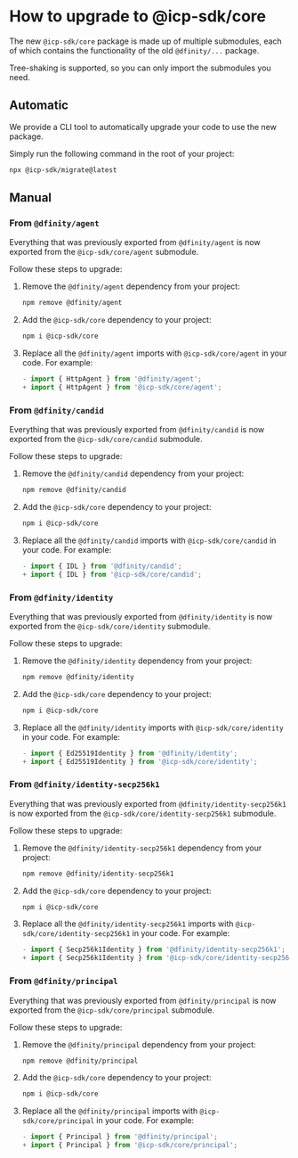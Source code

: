 # How to upgrade to @icp-sdk/core

The new `@icp-sdk/core` package is made up of multiple submodules, each of which contains the functionality of the old `@dfinity/...` package.

Tree-shaking is supported, so you can only import the submodules you need.

## Automatic

We provide a CLI tool to automatically upgrade your code to use the new package.

Simply run the following command in the root of your project:

```bash
npx @icp-sdk/migrate@latest
```

## Manual

### From `@dfinity/agent`

Everything that was previously exported from `@dfinity/agent` is now exported from the `@icp-sdk/core/agent` submodule.

Follow these steps to upgrade:

1. Remove the `@dfinity/agent` dependency from your project:

   ```bash
   npm remove @dfinity/agent
   ```

2. Add the `@icp-sdk/core` dependency to your project:

   ```bash
   npm i @icp-sdk/core
   ```

3. Replace all the `@dfinity/agent` imports with `@icp-sdk/core/agent` in your code. For example:
   ```ts
   - import { HttpAgent } from '@dfinity/agent';
   + import { HttpAgent } from '@icp-sdk/core/agent';
   ```

### From `@dfinity/candid`

Everything that was previously exported from `@dfinity/candid` is now exported from the `@icp-sdk/core/candid` submodule.

Follow these steps to upgrade:

1. Remove the `@dfinity/candid` dependency from your project:

   ```bash
   npm remove @dfinity/candid
   ```

2. Add the `@icp-sdk/core` dependency to your project:

   ```bash
   npm i @icp-sdk/core
   ```

3. Replace all the `@dfinity/candid` imports with `@icp-sdk/core/candid` in your code. For example:
   ```ts
   - import { IDL } from '@dfinity/candid';
   + import { IDL } from '@icp-sdk/core/candid';
   ```

### From `@dfinity/identity`

Everything that was previously exported from `@dfinity/identity` is now exported from the `@icp-sdk/core/identity` submodule.

Follow these steps to upgrade:

1. Remove the `@dfinity/identity` dependency from your project:

   ```bash
   npm remove @dfinity/identity
   ```

2. Add the `@icp-sdk/core` dependency to your project:

   ```bash
   npm i @icp-sdk/core
   ```

3. Replace all the `@dfinity/identity` imports with `@icp-sdk/core/identity` in your code. For example:
   ```ts
   - import { Ed25519Identity } from '@dfinity/identity';
   + import { Ed25519Identity } from '@icp-sdk/core/identity';
   ```

### From `@dfinity/identity-secp256k1`

Everything that was previously exported from `@dfinity/identity-secp256k1` is now exported from the `@icp-sdk/core/identity-secp256k1` submodule.

Follow these steps to upgrade:

1. Remove the `@dfinity/identity-secp256k1` dependency from your project:

   ```bash
   npm remove @dfinity/identity-secp256k1
   ```

2. Add the `@icp-sdk/core` dependency to your project:

   ```bash
   npm i @icp-sdk/core
   ```

3. Replace all the `@dfinity/identity-secp256k1` imports with `@icp-sdk/core/identity-secp256k1` in your code. For example:
   ```ts
   - import { Secp256k1Identity } from '@dfinity/identity-secp256k1';
   + import { Secp256k1Identity } from '@icp-sdk/core/identity-secp256k1';
   ```

### From `@dfinity/principal`

Everything that was previously exported from `@dfinity/principal` is now exported from the `@icp-sdk/core/principal` submodule.

Follow these steps to upgrade:

1. Remove the `@dfinity/principal` dependency from your project:

   ```bash
   npm remove @dfinity/principal
   ```

2. Add the `@icp-sdk/core` dependency to your project:

   ```bash
   npm i @icp-sdk/core
   ```

3. Replace all the `@dfinity/principal` imports with `@icp-sdk/core/principal` in your code. For example:
   ```ts
   - import { Principal } from '@dfinity/principal';
   + import { Principal } from '@icp-sdk/core/principal';
   ```
